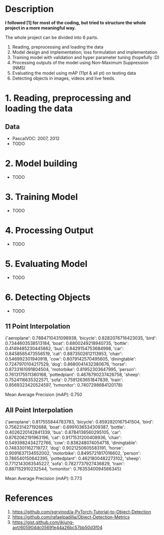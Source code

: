 # Description

**I followed [1] for most of the coding, but tried to structure the whole project in a more meaningful way.**

The whole project can be divided into 6 parts.
1. Reading, preprocessing and loading the data
2. Model design and implementation; loss formulation and implementation
3. Training model with validation and hyper parameter tuning (hopefully :D)
4. Processing outputs of the model using Non-Maximum Suppression (NMS)
5. Evaluating the model using mAP (11pt & all pt) on testing data
6. Detecting objects in images, videos and live feeds.

# 1. Reading, preprocessing and loading the data
## Data
- PascalVOC: 2007, 2012
- TODO
# 2. Model building
- TODO

# 3. Training Model
- TODO
# 4. Processing Output
- TODO
# 5. Evaluating Model
- TODO
# 6. Detecting Objects
- TODO
## 11 Point Interpolation
{'aeroplane': 0.7884710431098938,
 'bicycle': 0.8282076716423035,
 'bird': 0.7344603538513184,
 'boat': 0.6800249218940735,
 'bottle': 0.4149485230445862,
 'bus': 0.8429154753684998,
 'car': 0.8458565473556519,
 'cat': 0.8873502612113953,
 'chair': 0.546992301940918,
 'cow': 0.8079142570495605,
 'diningtable': 0.7247970104217529,
 'dog': 0.8680041432380676,
 'horse': 0.8733161091804504,
 'motorbike': 0.81952303647995,
 'person': 0.7613175511360168,
 'pottedplant': 0.4676790237426758,
 'sheep': 0.7524116635322571,
 'sofa': 0.7591263651847839,
 'train': 0.8569323420524597,
 'tvmonitor': 0.7407298684120178}

Mean Average Precision (mAP): 0.750

## All Point Interpolation
{'aeroplane': 0.817555844783783,
 'bicycle': 0.8592820167541504,
 'bird': 0.756231427192688,
 'boat': 0.6991036534309387,
 'bottle': 0.4026220142841339,
 'bus': 0.8784138560295105,
 'car': 0.8762062191963196,
 'cat': 0.9171531200408936,
 'chair': 0.5493982434272766,
 'cow': 0.838248074054718,
 'diningtable': 0.7483301162719727,
 'dog': 0.9021250605583191,
 'horse': 0.9091637134552002,
 'motorbike': 0.8495721817016602,
 'person': 0.786540150642395,
 'pottedplant': 0.4621800482273102,
 'sheep': 0.7712143063545227,
 'sofa': 0.7827737927436829,
 'train': 0.887152910232544,
 'tvmonitor': 0.7635340094566345}

Mean Average Precision (mAP): 0.773

# References
1. https://github.com/sgrvinod/a-PyTorch-Tutorial-to-Object-Detection
2. https://github.com/rafaelpadilla/Object-Detection-Metrics
3. https://gist.github.com/jkjung-avt/605904dc05691e44a26bc57bb50d3f04